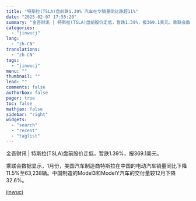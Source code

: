 ```yaml
---
title: "特斯拉(TSLA)盘前跌1.39% 汽车在华销量同比跌超11%"
date: "2025-02-07 17:55:20"
summary: "金吾财讯 | 特斯拉(TSLA)盘前股价走低，暂跌1.39%，报369.1美元。乘联会数据显示，1月..."
categories:
  - "jinwucj"
lang:
  - "zh-CN"
translations:
  - "zh-CN"
tags:
  - "jinwucj"
menu: ""
thumbnail: ""
lead: ""
comments: false
authorbox: false
pager: true
toc: false
mathjax: false
sidebar: "right"
widgets:
  - "search"
  - "recent"
  - "taglist"
---
```


金吾财讯 | 特斯拉(TSLA)盘前股价走低，暂跌1.39%，报369.1美元。

乘联会数据显示，1月份，美国汽车制造商特斯拉在中国的电动汽车销量同比下降11.5%至63,238辆。中国制造的Model3和ModelY汽车的交付量较12月下降32.6%。

[jinwucj](https://sky.szfiu.com/info/hk/details/265627116)
